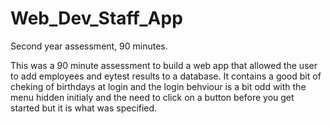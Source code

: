# Web_Dev_Staff_App
Second year assessment, 90 minutes.

This was a 90 minute assessment to build a web app that allowed the user to add employees and eytest results to a database.
It contains a good bit of cheking of birthdays at login and the login behviour is a bit odd with the menu hidden initialy 
and the need to click on a button before you get started but it is what was specified.
